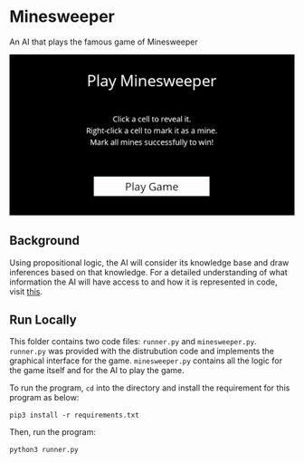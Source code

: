 # Minesweeper

An AI that plays the famous game of Minesweeper

![Demo gif](https://github.com/dmp990/cs50ai/blob/main/project1/minesweeper/assets/demo.gif)

## Background

Using propositional logic, the AI will consider its knowledge base and draw inferences based on that knowledge. For a detailed understanding of what information the AI will have access to and how it is represented in code, visit [this](https://cs50.harvard.edu/ai/2020/projects/1/minesweeper/#background).

## Run Locally

This folder contains two code files: `runner.py` and `minesweeper.py`. `runner.py` was provided with the distrubution code and implements the graphical interface for the game. `minesweeper.py` contains all the logic for the game itself and for the AI to play the game.

To run the program, `cd` into the directory and install the requirement for this program as below:

```shell
pip3 install -r requirements.txt
```

Then, run the program:

```shell
python3 runner.py
```
